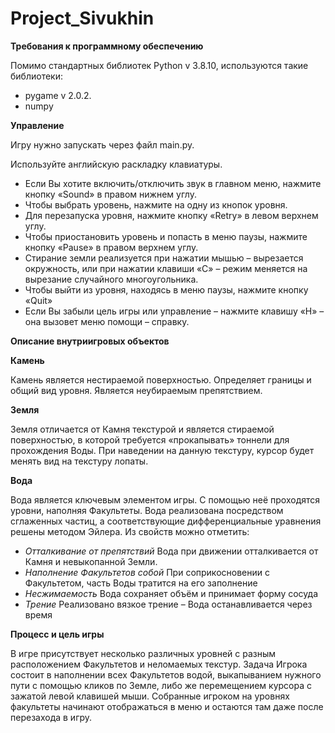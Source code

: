 ﻿# **Project\_Sivukhin**
**Требования к программному обеспечению**

Помимо стандартных библиотек Python v 3.8.10, используются такие библиотеки:

- pygame v 2.0.2.
- numpy

**Управление**

Игру нужно запускать через файл main.py.

Используйте английскую раскладку клавиатуры.

- Если Вы хотите включить/отключить звук в главном меню, нажмите кнопку «Sound» в правом нижнем углу.
- Чтобы выбрать уровень, нажмите на одну из кнопок уровня.
- Для перезапуска уровня, нажмите кнопку «Retry» в левом верхнем углу.
- Чтобы приостановить уровень и попасть в меню паузы, нажмите кнопку «Pause» в правом верхнем углу.
- Стирание земли реализуется при нажатии мышью – вырезается окружность, или при нажатии клавиши «C» – режим меняется на вырезание случайного многоугольника.
- Чтобы выйти из уровня, находясь в меню паузы, нажмите кнопку «Quit»
- Если Вы забыли цель игры или управление – нажмите клавишу «H» – она вызовет меню помощи – справку.

**Описание внутриигровых объектов**

**Камень**

Камень является нестираемой поверхностью. Определяет границы и общий вид уровня. Является неубираемым препятствием.

**Земля**

Земля отличается от Камня текстурой и является стираемой поверхностью, в которой требуется «прокапывать» тоннели для прохождения Воды. При наведении на данную текстуру, курсор будет менять вид на текстуру лопаты.

**Вода**

Вода является ключевым элементом игры. С помощью неё проходятся уровни, наполняя Факультеты. Вода реализована посредством сглаженных частиц, а соответствующие дифференциальные уравнения решены методом Эйлера. Из свойств можно отметить:

- *Отталкивание от препятствий*
  Вода при движении отталкивается от Камня и невыкопанной Земли.
- *Наполнение Факультетов собой*
  При соприкосновении с Факультетом, часть Воды тратится на его заполнение
- *Несжимаемость* 
  Вода сохраняет объём и принимает форму сосуда
- *Трение*
  Реализовано вязкое трение – Вода останавливается через время

**Процесс и цель игры**

В игре присутствует несколько различных уровней с разным расположением Факультетов и неломаемых текстур. Задача Игрока состоит в наполнении всех Факультетов водой, выкапыванием нужного пути с помощью кликов по Земле, либо же перемещением курсора с зажатой левой клавишей мыши. Собранные игроком на уровнях факультеты начинают отображаться в меню и остаются там даже после перезахода в игру.

